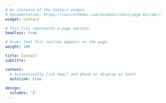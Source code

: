 ```yaml
---
# An instance of the Contact widget.
# Documentation: https://sourcethemes.com/academic/docs/page-builder/
widget: contact

# This file represents a page section.
headless: true

# Order that this section appears on the page.
weight: 100

title: Contact
subtitle:

content:
  # Automatically link email and phone or display as text?
  autolink: true
  
design:
  columns: '2'
---
```

